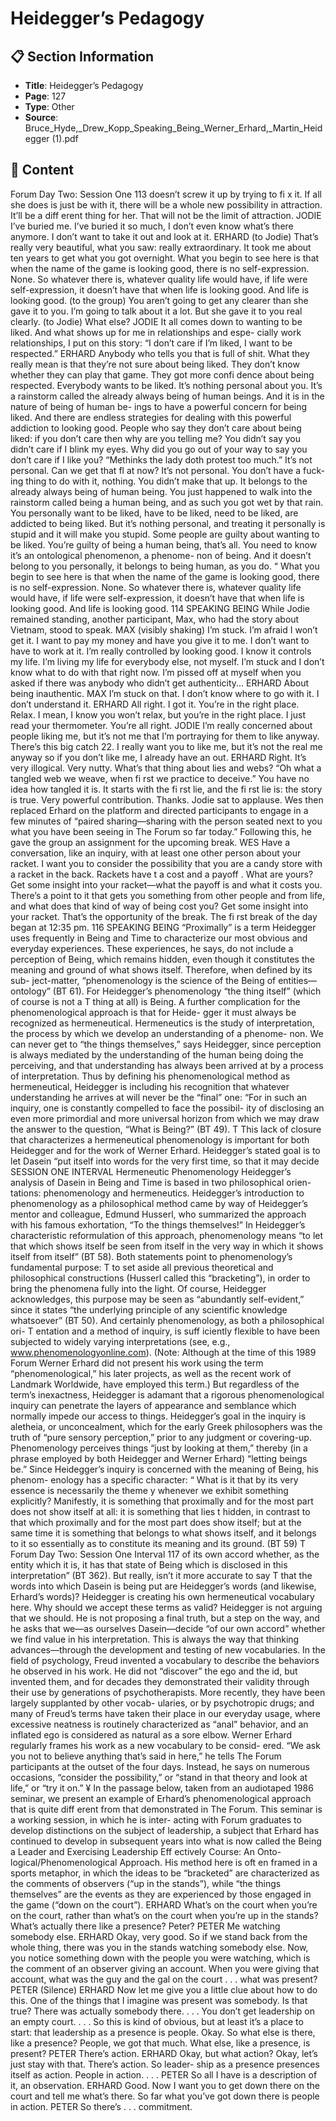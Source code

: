 # Heidegger’s Pedagogy

## 📋 Section Information

- **Title**: Heidegger’s Pedagogy
- **Page**: 127
- **Type**: Other
- **Source**: Bruce_Hyde,_Drew_Kopp_Speaking_Being_Werner_Erhard,_Martin_Heidegger (1).pdf

## 📄 Content

Forum Day Two: Session One
113
doesn’t screw it up by trying to fi x it. If all she does is just be with it, there will be a whole new
possibility in attraction. It’ll be a diff erent thing for her. That will not be the limit of attraction.
JODIE
I’ve buried me. I’ve buried it so much, I don’t even know what’s there anymore. I don’t want to
take it out and look at it.
ERHARD (to Jodie)
That’s really very beautiful, what you saw: really extraordinary. It took me about ten years to
get what you got overnight. What you begin to see here is that when the name of the game
is looking good, there is no self-expression. None. So whatever there is, whatever quality life
would have, if life were self-expression, it doesn’t have that when life is looking good. And life is
looking good.
(to the group)
You aren’t going to get any clearer than she gave it to you. I’m going to talk about it a lot. But
she gave it to you real clearly.
(to Jodie)
What else?
JODIE
It all comes down to wanting to be liked. And what shows up for me in relationships and espe-
cially work relationships, I put on this story: “I don’t care if I’m liked, I want to be respected.”
ERHARD
Anybody who tells you that is full of shit. What they really mean is that they’re not sure about
being liked. They don’t know whether they can play that game. They got more confi dence about
being respected. Everybody wants to be liked. It’s nothing personal about you. It’s a rainstorm
called the already always being of human beings. And it is in the nature of being of human be-
ings to have a powerful concern for being liked. And there are endless strategies for dealing with
this powerful addiction to looking good. People who say they don’t care about being liked: if you
don’t care then why are you telling me? You didn’t say you didn’t care if I blink my eyes. Why
did you go out of your way to say you don’t care if I like you? “Methinks the lady doth protest
too much.” It’s not personal. Can we get that fl at now? It’s not personal. You don’t have a fuck-
ing thing to do with it, nothing. You didn’t make that up. It belongs to the already always being
of human being. You just happened to walk into the rainstorm called being a human being, and
as such you got wet by that rain. You personally want to be liked, have to be liked, need to be
liked, are addicted to being liked. But it’s nothing personal, and treating it personally is stupid
and it will make you stupid. Some people are guilty about wanting to be liked. You’re guilty of
being a human being, that’s all. You need to know it’s an ontological phenomenon, a phenome-
non of being. And it doesn’t belong to you personally, it belongs to being human, as you do.
“
What you begin to see here is that when the
name of the game is looking good, there is no
self-expression. None. So whatever there is,
whatever quality life would have, if life were
self-expression, it doesn’t have that when life
is looking good. And life is looking good.
114
SPEAKING BEING
While Jodie remained standing, another participant, Max, who had the story about Vietnam, stood
to speak.
MAX (visibly shaking)
I’m stuck. I’m afraid I won’t get it. I want to pay my money and have you give it to me. I don’t
want to have to work at it. I’m really controlled by looking good. I know it controls my life.
I’m living my life for everybody else, not myself. I’m stuck and I don’t know what to do with
that right now. I’m pissed off  at myself when you asked if there was anybody who didn’t get
authenticity...
ERHARD
About being inauthentic.
MAX
I’m stuck on that. I don’t know where to go with it. I don’t understand it.
ERHARD
All right. I got it. You’re in the right place. Relax. I mean, I know you won’t relax, but you’re in
the right place. I just read your thermometer. You’re all right.
JODIE
I’m really concerned about people liking me, but it’s not me that I’m portraying for them to like
anyway. There’s this big catch 22. I really want you to like me, but it’s not the real me anyway so
if you don’t like me, I already have an out.
ERHARD
Right. It’s very illogical. Very nutty. What’s that thing about lies and webs? “Oh what a tangled
web we weave, when fi rst we practice to deceive.” You have no idea how tangled it is. It starts
with the fi rst lie, and the fi rst lie is: the story is true. Very powerful contribution. Thanks.
Jodie sat to applause. Wes then replaced Erhard on the platform and directed participants to engage
in a few minutes of “paired sharing—sharing with the person seated next to you what you have
been seeing in The Forum so far today.”  Following this, he gave the group an assignment for the
upcoming break.
WES
Have a conversation, like an inquiry, with at least one other person about your racket. I want
you to consider the possibility that you are a candy store with a racket in the back. Rackets have
t
a cost and a payoff . What are yours? Get some insight into your racket—what the payoff  is and
what it costs you. There’s a point to it that gets you something from other people and from life,
and what does that kind of way of being cost you? Get some insight into your racket. That’s the
opportunity of the break.
The fi rst break of the day began at 12:35 pm.
116
SPEAKING BEING
“Proximally” is a term Heidegger uses frequently in Being and Time to characterize
our most obvious and everyday experiences. These experiences, he says, do not
include a perception of Being, which remains hidden, even though it constitutes
the meaning and ground of what shows itself. Therefore, when defined by its sub-
ject-matter, “phenomenology is the science of the Being of entities—ontology”
(BT 61). For Heidegger’s phenomenology “the thing itself” (which of course is not a
T
thing at all) is Being.
A further complication for the phenomenological approach is that for Heide-
gger it must always be recognized as hermeneutical. Hermeneutics is the study of
interpretation, the process by which we develop an understanding of a phenome-
non. We can never get to “the things themselves,” says Heidegger, since perception
is always mediated by the understanding of the human being doing the perceiving,
and that understanding has always been arrived at by a process of interpretation.
Thus by defining his phenomenological method as hermeneutical, Heidegger is
including his recognition that whatever understanding he arrives at will never be the
“final” one: “For in such an inquiry, one is constantly compelled to face the possibil-
ity of disclosing an even more primordial and more universal horizon from which we
may draw the answer to the question, “What is Being?” (BT 49).
T
This lack of closure that characterizes a hermeneutical phenomenology is
important for both Heidegger and for the work of Werner Erhard. Heidegger’s stated
goal is to let Dasein “put itself into words for the very first time, so that it may decide
SESSION ONE INTERVAL
Hermeneutic Phenomenology
Heidegger’s analysis of Dasein in Being and Time is based in two philosophical orien-
tations: phenomenology and hermeneutics.
Heidegger’s introduction to phenomenology as a philosophical method came
by way of Heidegger’s mentor and colleague, Edmund Husserl, who summarized the
approach with his famous exhortation, “To the things themselves!” In Heidegger’s
characteristic reformulation of this approach, phenomenology means “to let that
which shows itself be seen from itself in the very way in which it shows itself from
itself” (BT 58). Both statements point to phenomenology’s fundamental purpose:
T
to set aside all previous theoretical and philosophical constructions (Husserl called
this “bracketing”), in order to bring the phenomena fully into the light.
Of course, Heidegger acknowledges, this purpose may be seen as “abundantly
self-evident,” since it states “the underlying principle of any scientific knowledge
whatsoever” (BT 50). And certainly phenomenology, as both a philosophical ori-
T
entation and a method of inquiry, is suff iciently flexible to have been subjected to
widely varying interpretations (see, e.g., www.phenomenologyonline.com). (Note:
Although at the time of this 1989 Forum Werner Erhard did not present his work
using the term “phenomenological,” his later projects, as well as the recent work of
Landmark Worldwide, have employed this term.)
But regardless of the term’s inexactness, Heidegger is adamant that a rigorous
phenomenological inquiry can penetrate the layers of appearance and semblance
which normally impede our access to things. Heidegger’s goal in the inquiry is
aletheia, or unconcealment, which for the early Greek philosophers was the truth of
“pure sensory perception,” prior to any judgment or covering-up. Phenomenology
perceives things “just by looking at them,” thereby (in a phrase employed by both
Heidegger and Werner Erhard) “letting beings be.”
Since Heidegger’s inquiry is concerned with the meaning of Being, his phenom-
enology has a specific character:
“
What is it that by its very essence is necessarily the theme
y
whenever we exhibit something explicitly? Manifestly, it
is something that proximally and for the most part does
not show itself at all: it is something that lies
t
hidden, in
contrast to that which proximally and for the most part
does show itself; but at the same time it is something
that belongs to what shows itself, and it belongs to it
so essentially as to constitute its meaning and its
ground. (BT 59)
T
Forum Day Two: Session One Interval 117
of its own accord whether, as the entity which it is, it has that state of Being which
is disclosed in this interpretation” (BT 362). But really, isn’t it more accurate to say
T
that the words into which Dasein is being put are Heidegger’s words (and likewise,
Erhard’s words)? Heidegger is creating his own hermeneutical vocabulary here. Why
should we accept these terms as valid?
Heidegger is not arguing that we should. He is not proposing a final truth, but
a step on the way, and he asks that we—as ourselves Dasein—decide “of our own
accord” whether we find value in his interpretation. This is always the way that
thinking advances—through the development and testing of new vocabularies. In
the field of psychology, Freud invented a vocabulary to describe the behaviors he
observed in his work. He did not “discover” the ego and the id, but invented them,
and for decades they demonstrated their validity through their use by generations of
psychotherapists. More recently, they have been largely supplanted by other vocab-
ularies, or by psychotropic drugs; and many of Freud’s terms have taken their place
in our everyday usage, where excessive neatness is routinely characterized as “anal”
behavior, and an inflated ego is considered as natural as a sore elbow.
Werner Erhard regularly frames his work as a new vocabulary to be consid-
ered. “We ask you not to believe anything that’s said in here,” he tells The Forum
participants at the outset of the four days. Instead, he says on numerous occasions,
“consider the possibility,” or “stand in that theory and look at life,” or “try it on.”
¥
In the passage below, taken from an audiotaped 1986 seminar, we present an
example of Erhard’s phenomenological approach that is quite diff erent from that
demonstrated in The Forum. This seminar is a working session, in which he is inter-
acting with Forum graduates to develop distinctions on the subject of leadership, a
subject that Erhard has continued to develop in subsequent years into what is now
called the Being a Leader and Exercising Leadership Eff ectively Course: An Onto-
logical/Phenomenological Approach. His method here is oft en framed in a sports
metaphor, in which the ideas to be “bracketed” are characterized as the comments
of observers (“up in the stands”), while “the things themselves” are the events as
they are experienced by those engaged in the game (“down on the court”).
ERHARD
What’s on the court when you’re on the court, rather than what’s on the court
when you’re up in the stands? What’s actually there like a presence? Peter?
PETER
Me watching somebody else.
ERHARD
Okay, very good. So if we stand back from the whole thing, there was you in
the stands watching somebody else. Now, you notice something down with
the people you were watching, which is the comment of an observer giving an
account. When you were giving that account, what was the guy and the gal on
the court . . . what was present?
PETER
(Silence)
ERHARD
Now let me give you a little clue about how to do this. One of the things that I
imagine was present was somebody. Is that true? There was actually somebody
there. . . . You don’t get leadership on an empty court. . . .  So this is kind of
obvious, but at least it’s a place to start: that leadership as a presence is people.
Okay. So what else is there, like a presence? People, we got that much. What
else, like a presence, is present?
PETER
There’s action.
ERHARD
Okay, but what action? Okay, let’s just stay with that. There’s action. So leader-
ship as a presence presences itself as action. People in action. . . .
PETER
So all I have is a description of it, an observation.
ERHARD
Good. Now I want you to get down there on the court and tell me what’s there.
So far what you’ve got down there is people in action.
PETER
So there’s . . . commitment.